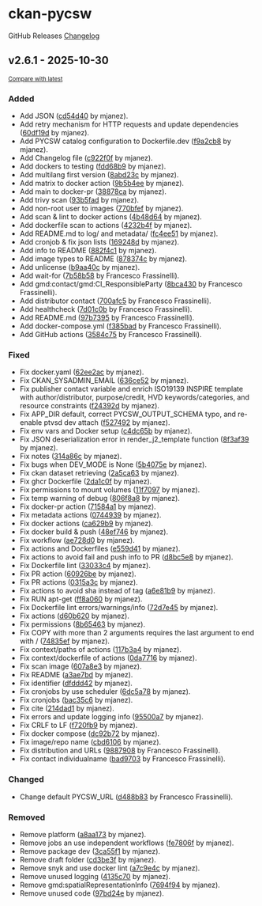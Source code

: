 # ckan-pycsw


GitHub Releases [Changelog](https://github.com/mjanez/ckan-pycsw/releases)

<!-- insertion marker -->
## v2.6.1 - 2025-10-30

<small>[Compare with latest](https://github.com/mjanez/ckan-pycsw/compare/v2.6.1...HEAD)</small>

### Added

- Add JSON ([cd54d40](https://github.com/mjanez/ckan-pycsw/commit/cd54d40844a9c92fedd9e7bf17ce6b94b42746c4) by mjanez).
- Add retry mechanism for HTTP requests and update dependencies ([60df19d](https://github.com/mjanez/ckan-pycsw/commit/60df19d0b84b1d8bcc5b0f3c89fb4ac01fb95aff) by mjanez).
- Add PYCSW catalog configuration to Dockerfile.dev ([f9a2cb8](https://github.com/mjanez/ckan-pycsw/commit/f9a2cb897c9b27d5c7a828cd30bad544ccea28de) by mjanez).
- Add Changelog file ([c922f0f](https://github.com/mjanez/ckan-pycsw/commit/c922f0f8d1d005e421c00a27c042f9d4a2b63496) by mjanez).
- Add dockers to testing ([fdd68b9](https://github.com/mjanez/ckan-pycsw/commit/fdd68b967dd1d4db96e58099e243d257760781a2) by mjanez).
- Add multilang first version ([8abd23c](https://github.com/mjanez/ckan-pycsw/commit/8abd23c5b825a477ff39dfa3a3dc358e5302f236) by mjanez).
- Add matrix to docker action ([9b5b4ee](https://github.com/mjanez/ckan-pycsw/commit/9b5b4ee501002307d76565169cee4358c132f7e9) by mjanez).
- Add main to docker-pr ([38878ca](https://github.com/mjanez/ckan-pycsw/commit/38878ca7401c11cc6a940c6c6c4bd7d483740524) by mjanez).
- Add trivy scan ([93b5fad](https://github.com/mjanez/ckan-pycsw/commit/93b5fadd417362b53e784443a442ee84b798f427) by mjanez).
- Add non-root user to images ([770bfef](https://github.com/mjanez/ckan-pycsw/commit/770bfefbaad918db0314cc87277fde0b445140a0) by mjanez).
- Add scan & lint to docker actions ([4b48d64](https://github.com/mjanez/ckan-pycsw/commit/4b48d642103da7ea8fd48fcaef1c80fc1d329914) by mjanez).
- Add dockerfile scan to actions ([4232b4f](https://github.com/mjanez/ckan-pycsw/commit/4232b4fbd9a06759b7d5e9de8322452c53347b1b) by mjanez).
- Add README.md to log/ and metadata/ ([fc4ee51](https://github.com/mjanez/ckan-pycsw/commit/fc4ee5147e44f3f393947c1d52108ea1cc90d01d) by mjanez).
- Add cronjob & fix json lists ([169248d](https://github.com/mjanez/ckan-pycsw/commit/169248de5a3f67e0158c8fb183984fd5922dcf54) by mjanez).
- Add info to README ([882f4c1](https://github.com/mjanez/ckan-pycsw/commit/882f4c145de35db25fed87757cf5969c3bfb40be) by mjanez).
- Add image types to README ([878374c](https://github.com/mjanez/ckan-pycsw/commit/878374cd55d56a7772cdedb851bd26f3923d1de3) by mjanez).
- Add unlicense ([b9aa40c](https://github.com/mjanez/ckan-pycsw/commit/b9aa40cb6403f6541ffef48e8e7b63fbe3ff2aa3) by mjanez).
- Add wait-for ([7b58b58](https://github.com/mjanez/ckan-pycsw/commit/7b58b5852e77bbbaf3574536c753b6a57f05b7fa) by Francesco Frassinelli).
- Add gmd:contact/gmd:CI_ResponsibleParty ([8bca430](https://github.com/mjanez/ckan-pycsw/commit/8bca43055a33f9fc9a64ac18bbae24d7c6a158ac) by Francesco Frassinelli).
- Add distributor contact ([700afc5](https://github.com/mjanez/ckan-pycsw/commit/700afc512e57699f9f6ee60037fe06829e80bd86) by Francesco Frassinelli).
- Add healthcheck ([7d01c0b](https://github.com/mjanez/ckan-pycsw/commit/7d01c0b977dc8f4aa4c56106a37868a1c3a47d96) by Francesco Frassinelli).
- Add README.md ([97b7395](https://github.com/mjanez/ckan-pycsw/commit/97b7395cb761735a3880b79994c37e51f3c44f58) by Francesco Frassinelli).
- Add docker-compose.yml ([f385bad](https://github.com/mjanez/ckan-pycsw/commit/f385badb53381af35fe7ec430b64d1ac38c219d2) by Francesco Frassinelli).
- Add GitHub actions ([3584c75](https://github.com/mjanez/ckan-pycsw/commit/3584c75b2c6f07098d7789f374acb94593dac10a) by Francesco Frassinelli).

### Fixed

- Fix docker.yaml ([62ee2ac](https://github.com/mjanez/ckan-pycsw/commit/62ee2accfb141dfb9fd3d84ac795742309b1b9f3) by mjanez).
- Fix CKAN_SYSADMIN_EMAIL ([636ce52](https://github.com/mjanez/ckan-pycsw/commit/636ce52bf9581d699a9fef43c964e04c7c7bebad) by mjanez).
- Fix publisher contact variable and enrich ISO19139 INSPIRE template with author/distributor, purpose/credit, HVD keywords/categories, and resource constraints ([f24392d](https://github.com/mjanez/ckan-pycsw/commit/f24392d03377271deae7c806c642a527e1137b7a) by mjanez).
- Fix APP_DIR default, correct PYCSW_OUTPUT_SCHEMA typo, and re-enable ptvsd dev attach ([f527492](https://github.com/mjanez/ckan-pycsw/commit/f527492df8f361421e2c4373899cb7171046b556) by mjanez).
- Fix env vars and Docker setup ([c4dc65b](https://github.com/mjanez/ckan-pycsw/commit/c4dc65ba08eeac3c6f0255a75666e93379757897) by mjanez).
- Fix JSON deserialization error in render_j2_template function ([8f3af39](https://github.com/mjanez/ckan-pycsw/commit/8f3af397bd06c7af685c5a81ef2f093da2916c86) by mjanez).
- Fix notes ([314a86c](https://github.com/mjanez/ckan-pycsw/commit/314a86ccdaf4d7238c3e012dff237d1c1eb667ab) by mjanez).
- Fix bugs when DEV_MODE is None ([5b4075e](https://github.com/mjanez/ckan-pycsw/commit/5b4075e64ed89e662bcdc939e678a79409d384d9) by mjanez).
- Fix ckan dataset retrieving ([2a5ca63](https://github.com/mjanez/ckan-pycsw/commit/2a5ca63e8bc17bb1e82c5d5998ab4b692fabef9b) by mjanez).
- Fix ghcr Dockerfile ([2da1c0f](https://github.com/mjanez/ckan-pycsw/commit/2da1c0f4aa3ae995261ac75e93b4738c7e5a2ac1) by mjanez).
- Fix permissions to mount volumes ([11f7097](https://github.com/mjanez/ckan-pycsw/commit/11f7097b19741666d79d61f48ff0f18e5cc25eac) by mjanez).
- Fix temp warning of debug ([806f8a8](https://github.com/mjanez/ckan-pycsw/commit/806f8a8400ed6bfa8b8ab9ab3ad04b37b02c7186) by mjanez).
- Fix docker-pr action ([71584a1](https://github.com/mjanez/ckan-pycsw/commit/71584a114092e1da22efe88e380436d9770aad95) by mjanez).
- Fix metadata actions ([0744939](https://github.com/mjanez/ckan-pycsw/commit/0744939fc068ddb983e89a9ed46922aaf8c613b6) by mjanez).
- Fix docker actions ([ca629b9](https://github.com/mjanez/ckan-pycsw/commit/ca629b9c8297dcde3742d0aa470a1140b0de5cae) by mjanez).
- Fix docker build & push ([48ef746](https://github.com/mjanez/ckan-pycsw/commit/48ef7463d0cc312a93e6009dff48eba3d7c5da2a) by mjanez).
- Fix workflow ([ae728d0](https://github.com/mjanez/ckan-pycsw/commit/ae728d0a48e0dfef19639894dc0b90905d1d7f84) by mjanez).
- Fix actions and Dockerfiles ([e559d41](https://github.com/mjanez/ckan-pycsw/commit/e559d4181c0fca6501f9387480c6219e66fec371) by mjanez).
- Fix actions to avoid fail and push info to PR ([d8bc5e8](https://github.com/mjanez/ckan-pycsw/commit/d8bc5e88cdf48b22576d3df9fa39545e3c226a28) by mjanez).
- Fix Dockerfile lint ([33033c4](https://github.com/mjanez/ckan-pycsw/commit/33033c40a20e09f914806284e09dfe9bdfd5281e) by mjanez).
- Fix PR action ([60926be](https://github.com/mjanez/ckan-pycsw/commit/60926be3760751aa53b8dd281465f63f17cdd35a) by mjanez).
- Fix PR actions ([0315a3c](https://github.com/mjanez/ckan-pycsw/commit/0315a3c9fad1be137645625a860feb014e3d41db) by mjanez).
- Fix actions to avoid sha instead of tag ([a6e81b9](https://github.com/mjanez/ckan-pycsw/commit/a6e81b98117ed0c2b2359de0abda154852b37069) by mjanez).
- Fix RUN apt-get ([ff8a060](https://github.com/mjanez/ckan-pycsw/commit/ff8a0608492f398a1a71a0d0e9d816c15ea7b192) by mjanez).
- Fix Dockerfile lint errors/warnings/info ([72d7e45](https://github.com/mjanez/ckan-pycsw/commit/72d7e451a2f329b20315efaefd204db9f9c7b344) by mjanez).
- Fix actions ([d60b620](https://github.com/mjanez/ckan-pycsw/commit/d60b620c2205502c369931d6112896ed9f9f94f0) by mjanez).
- Fix permissions ([8b65463](https://github.com/mjanez/ckan-pycsw/commit/8b65463f780974329b6ae0fb79f2134295984e7a) by mjanez).
- Fix COPY with more than 2 arguments requires the last argument to end with / ([74835ef](https://github.com/mjanez/ckan-pycsw/commit/74835ef19781564bba713a5c1c7e78165270b32b) by mjanez).
- Fix context/paths of actions ([117b3a4](https://github.com/mjanez/ckan-pycsw/commit/117b3a430a95bd8a4e331abeb2411de4fbd7b010) by mjanez).
- Fix context/dockerfile of actions ([0da7716](https://github.com/mjanez/ckan-pycsw/commit/0da7716d964be71bf3bb1b64e406371dbba0b201) by mjanez).
- Fix scan image ([607a8e3](https://github.com/mjanez/ckan-pycsw/commit/607a8e34b6b09afb28cecdca06537d4a3b3d0f4e) by mjanez).
- Fix README ([a3ae7bd](https://github.com/mjanez/ckan-pycsw/commit/a3ae7bde1f08b1c2fdfae3cc9bce600fcd490ee7) by mjanez).
- Fix identifier ([dfddd42](https://github.com/mjanez/ckan-pycsw/commit/dfddd420a89a98bfab9ad173b1df0e6ca2fcd19b) by mjanez).
- Fix cronjobs by use scheduler ([6dc5a78](https://github.com/mjanez/ckan-pycsw/commit/6dc5a78bbbe256f898607aeba852ff5a1ae9e670) by mjanez).
- Fix cronjobs ([bac35c6](https://github.com/mjanez/ckan-pycsw/commit/bac35c6d338474642f67c6c4d214b56fb3e1735d) by mjanez).
- Fix cite ([214dad1](https://github.com/mjanez/ckan-pycsw/commit/214dad1b81f0a3ec098c65715ce822fb39c331e0) by mjanez).
- Fix errors and update logging info ([95500a7](https://github.com/mjanez/ckan-pycsw/commit/95500a7f30d2da61739567a90b8771c51b93ff00) by mjanez).
- Fix CRLF to LF ([f720fb9](https://github.com/mjanez/ckan-pycsw/commit/f720fb9924a68c9b07f46da9a7bc78082f910aa5) by mjanez).
- Fix docker compose ([dc92b72](https://github.com/mjanez/ckan-pycsw/commit/dc92b72a797978338e4c495779bf07645be0f8d5) by mjanez).
- Fix image/repo name ([cbd6106](https://github.com/mjanez/ckan-pycsw/commit/cbd6106258598d232d1e369eae7718df936c4ae1) by mjanez).
- Fix distribution and URLs ([9887908](https://github.com/mjanez/ckan-pycsw/commit/98879081730142eb9d8641f4b2609051227effcd) by Francesco Frassinelli).
- Fix contact individualname ([bad9703](https://github.com/mjanez/ckan-pycsw/commit/bad970356a9a2bfeef4390394dea3131c2e656fc) by Francesco Frassinelli).

### Changed

- Change default PYCSW_URL ([d488b83](https://github.com/mjanez/ckan-pycsw/commit/d488b83bbcd65c49b9bca6a217cc6efd14f2a19f) by Francesco Frassinelli).

### Removed

- Remove platform ([a8aa173](https://github.com/mjanez/ckan-pycsw/commit/a8aa173764bb339e7795702251e1cab0ef3c8b51) by mjanez).
- Remove jobs an use independent workflows ([fe7806f](https://github.com/mjanez/ckan-pycsw/commit/fe7806f79b3b032e9ecc10672de260c4d9c2f0df) by mjanez).
- Remove package dev ([3ca55f1](https://github.com/mjanez/ckan-pycsw/commit/3ca55f1a7f5de0a469df1cc3ab2ab6d2e54b8269) by mjanez).
- Remove draft folder ([cd3be3f](https://github.com/mjanez/ckan-pycsw/commit/cd3be3f206ad4d97a599b2a4a78e09c7f29e8d1c) by mjanez).
- Remove snyk and use docker lint ([a7c9e4c](https://github.com/mjanez/ckan-pycsw/commit/a7c9e4c081b321e0e9d00f2867085e8b6dbda417) by mjanez).
- Remove unused logging ([4135c70](https://github.com/mjanez/ckan-pycsw/commit/4135c700cbd943800b9d7a2b4aff04d5e54a1374) by mjanez).
- Remove gmd:spatialRepresentationInfo ([7694f94](https://github.com/mjanez/ckan-pycsw/commit/7694f940837cb99aeb4267d9f11d3bf44aaa770c) by mjanez).
- Remove unused code ([97bd24e](https://github.com/mjanez/ckan-pycsw/commit/97bd24e0332e3fd55e338951ca9a345f643b29c5) by mjanez).

<!-- insertion marker -->
